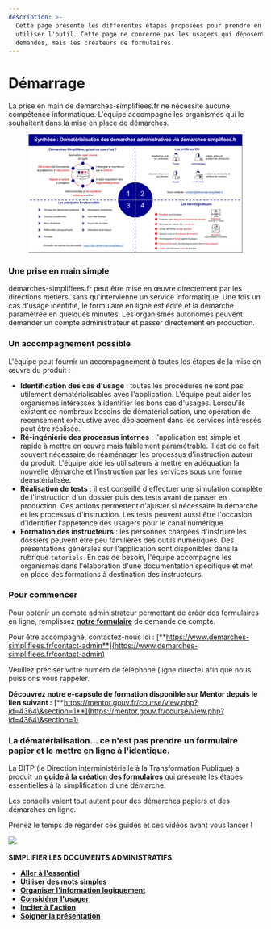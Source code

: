 ```yaml
---
description: >-
  Cette page présente les différentes étapes proposées pour prendre en main et
  utiliser l'outil. Cette page ne concerne pas les usagers qui déposent des
  demandes, mais les créateurs de formulaires.
---
```


# Démarrage

La prise en main de demarches-simplifiees.fr ne nécessite aucune compétence informatique. L'équipe accompagne les organismes qui le souhaitent dans la mise en place de démarches.

<figure><img src=".gitbook/assets/image (85).png" alt=""><figcaption></figcaption></figure>

### Une prise en main simple

demarches-simplifiees.fr  peut être mise en œuvre directement par les directions métiers, sans qu'intervienne un service informatique. Une fois un cas d'usage identifié, le formulaire en ligne est édité et la démarche paramétrée en quelques minutes. Les organismes autonomes peuvent demander un compte administrateur et passer directement en production.

### Un accompagnement possible

L'équipe peut fournir un accompagnement à toutes les étapes de la mise en œuvre du produit :

* **Identification des cas d'usage** : toutes les procédures ne sont pas utilement dématérialisables avec l'application. L'équipe peut aider les organismes intéressés à identifier les bons cas d'usages. Lorsqu'ils existent de nombreux besoins de dématérialisation, une opération de recensement exhaustive avec déplacement dans les services intéressés peut être réalisée.
* **Ré-ingénierie des processus internes** : l'application est simple et rapide à mettre en œuvre mais faiblement paramétrable. Il est de ce fait souvent nécessaire de réaménager les processus d'instruction autour du produit. L'équipe aide les utilisateurs à mettre en adéquation la nouvelle démarche et l'instruction par les services sous une forme dématérialisée.
* **Réalisation de tests** : il est conseillé d'effectuer une simulation complète de l'instruction d'un dossier puis des tests avant de passer en production. Ces actions permettent d'ajuster si nécessaire la démarche et les processus d'instruction. Les tests peuvent aussi être l'occasion d'identifier l'appétence des usagers pour le canal numérique.
* **Formation des instructeurs** : les personnes chargées d'instruire les dossiers peuvent être peu familières des outils numériques. Des présentations générales sur l'application sont disponibles dans la rubrique `tutoriels`. En cas de besoin, l'équipe accompagne les organismes dans l'élaboration d'une documentation spécifique et met en place des formations à destination des instructeurs.

### Pour commencer

Pour obtenir un compte administrateur permettant de créer des formulaires en ligne, remplissez [**notre formulaire**](https://www.demarches-simplifiees.fr/demandes/new) de demande de compte.

Pour être accompagné, contactez-nous ici : [**https://www.demarches-simplifiees.fr/contact-admin**](https://www.demarches-simplifiees.fr/contact-admin)

Veuillez préciser votre numéro de téléphone (ligne directe) afin que nous puissions vous rappeler.&#x20;

**Découvrez notre e-capsule de formation disponible sur Mentor depuis le lien suivant :** [**https://mentor.gouv.fr/course/view.php?id=4364\&section=1**](https://mentor.gouv.fr/course/view.php?id=4364\&section=1)

### La dématérialisation... ce n'est pas prendre un formulaire papier et le mettre en ligne à l'identique.

La DITP (le Direction interministérielle à la Transformation Publique) a produit un [**guide à la création des formulaires** ](https://www.modernisation.gouv.fr/outils-et-formations/simplifier-les-documents-administratifs)qui présente les étapes essentielles à la simplification d'une démarche.

Les conseils valent tout autant pour des démarches papiers et des démarches en ligne.

Prenez le temps de regarder ces guides et ces vidéos avant vous lancer !

![](.gitbook/assets/sexercer\_aux\_methodes\_de\_simplification.jpg)

**SIMPLIFIER LES DOCUMENTS ADMINISTRATIFS**&#x20;

* [**Aller à l'essentiel**](https://www.modernisation.gouv.fr/outils-et-formations/simplifier-les-documents-administratifs#Essentiel)
* [**Utiliser des mots simples**](https://www.modernisation.gouv.fr/outils-et-formations/simplifier-les-documents-administratifs#MotsSimples)
* [**Organiser l'information logiquement**](https://www.modernisation.gouv.fr/outils-et-formations/simplifier-les-documents-administratifs#OrganiserInfo)
* [**Considérer l'usager**](https://www.modernisation.gouv.fr/outils-et-formations/simplifier-les-documents-administratifs#ConsidererUsager)
* [**Inciter à l'action**](https://www.modernisation.gouv.fr/outils-et-formations/simplifier-les-documents-administratifs#InciterALaction)
* [**Soigner la présentation**](https://www.modernisation.gouv.fr/outils-et-formations/simplifier-les-documents-administratifs#SoignerPresentation)

